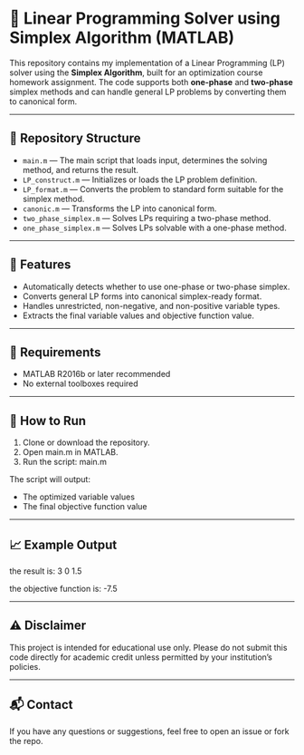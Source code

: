 # 🧮 Linear Programming Solver using Simplex Algorithm (MATLAB)

This repository contains my implementation of a Linear Programming (LP) solver using the **Simplex Algorithm**, built for an optimization course homework assignment. The code supports both **one-phase** and **two-phase** simplex methods and can handle general LP problems by converting them to canonical form.

---

## 📂 Repository Structure

- `main.m` — The main script that loads input, determines the solving method, and returns the result.
- `LP_construct.m` — Initializes or loads the LP problem definition.
- `LP_format.m` — Converts the problem to standard form suitable for the simplex method.
- `canonic.m` — Transforms the LP into canonical form.
- `two_phase_simplex.m` — Solves LPs requiring a two-phase method.
- `one_phase_simplex.m` — Solves LPs solvable with a one-phase method.

---

## 🚀 Features

- Automatically detects whether to use one-phase or two-phase simplex.
- Converts general LP forms into canonical simplex-ready format.
- Handles unrestricted, non-negative, and non-positive variable types.
- Extracts the final variable values and objective function value.

---

## 🔧 Requirements

- MATLAB R2016b or later recommended
- No external toolboxes required

---

## 📌 How to Run

1. Clone or download the repository.
2. Open main.m in MATLAB.
3. Run the script: main.m

The script will output:
- The optimized variable values
- The final objective function value

---

## 📈 Example Output

the result is:
     3
     0
     1.5

the objective function is:
    -7.5

---

## ⚠️ Disclaimer
This project is intended for educational use only. Please do not submit this code directly for academic credit unless permitted by your institution’s policies.

---

## 📬 Contact
If you have any questions or suggestions, feel free to open an issue or fork the repo.
